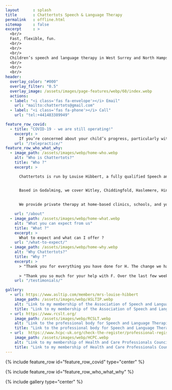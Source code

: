 ```yaml
---
layout      : splash
title       : Chattertots Speech & Language Therapy
permalink   : offline.html
sitemap     : false
excerpt     : >
  <br/>
  Fast, flexible, fun.
  <br/>
  <br/>
  <br/>
  Children’s speech and language therapy in West Surrey and North Hampshire for ages 2-11 years.
  <br/>
  <br/>
  <br/>
header:
  overlay_color: "#000"
  overlay_filter: "0.5"
  overlay_image: /assets/images/page-features/webp/60/index.webp
  actions:
  - label: "<i class='fas fa-envelope'></i> Email"
    url: "mailto:chattertots@gmail.com"
  - label: "<i class='fas fa-phone'></i> Call"
    url: "tel:+441483389949"

feature_row_covid:
  - title: "COVID-19 - we are still operating!"
    excerpt: >
      If you’re concerned about your child’s progress, particularly with the new school year looming, don’t feel you can’t do anything about it until this is well and truly over. Get in touch and we’ll arrange an assessment via 'teletherapy'.
    url: "/telepractice/"
feature_row_who_what_why:
  - image_path: /assets/images/webp/home-who.webp
    alt: "Who is Chattertots?"
    title: "Who ?"
    excerpt: >

      Chattertots is run by Louise Hibbert, a fully qualified Speech and Language Therapist who specialises in working with children aged approximately 2 to 8 years.


      Based in Godalming, we cover Witley, Chiddingfold, Haslemere, Hindhead, Elstead, Farnham, Ash, Worplesdon, Guildford, Shalford, Chilworth, Shere, Cranleigh and surrounding areas in West Surrey and parts of North-East Hampshire.
            
      
      We provide private therapy at home-based clinics, schools, and your home.

    url: "/about"
  - image_path: /assets/images/webp/home-what.webp
    alt: "What you can expect from us"
    title: "What ?"
    excerpt: >
      What to expect and what can I offer ?
    url: "/what-to-expect/"
  - image_path: /assets/images/webp/home-why.webp
    alt: "Why Chattertots?"
    title: "Why ?"
    excerpt: >
      > "Thank you for everything you have done for H. The change we have seen is amazing and we cannot thank you enough!"
       
      > "Thank you so much for your help with F. Over the last few weeks, you have been so patient and encouraging. We now can't stop him talking!"
    url: "/testimonials/"

gallery:
  - url: https://www.asltip.com/members/mrs-louise-hibbert
    image_path: /assets/images/webp/ASLTIP.webp
    alt: "Link to my membership of the Association of Speech and Language Therapists in Independent Practice"
    title: "Link to my membership of the Association of Speech and Language Therapists in Independent Practice"
  - url: https://www.rcslt.org/
    image_path: /assets/images/webp/RCSLT.webp
    alt: "Link to the professional body for Speech and Language Therapists"
    title: "Link to the professional body for Speech and Language Therapists"
  - url:  https://www.hcpc-uk.org/check-the-register/professional-registration-detail/?query=SL08478&profession=SL
    image_path: /assets/images/webp/HCPC.webp
    alt: "Link to my membership of Health and Care Professionals Council"
    title: "Link to my membership of Health and Care Professionals Council"
---
```


{% include feature_row id="feature_row_covid" type="center" %}

{% include feature_row id="feature_row_who_what_why" %}

{% include gallery type="center" %}
